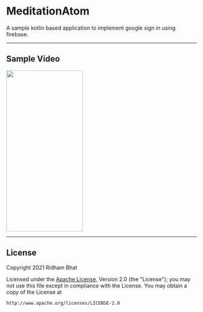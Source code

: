 # MeditationAtom
A sample kotlin based application to implement google sign in using firebase.

---

## Sample Video
<img src="demoVideo.gif" width="202" height="426"/>

---

## License
Copyright 2021 Ridham Bhat

Licensed under the [Apache License](LICENSE), Version 2.0 (the "License"); you may not use this file except in compliance with the License. You may obtain a copy of the License at

```
http://www.apache.org/licenses/LICENSE-2.0
```
